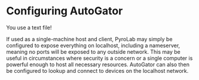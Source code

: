 # Configuring AutoGator

You use a text file!


If used as a single-machine host and client, PyroLab may simply be configured
to expose everything on localhost, including a nameserver, meaning no ports
will be exposed to any outside network. This may be useful in circumstances
where security is a concern or a single computer is powerful enough to host all
necessary resources. AutoGator can also then be configured to lookup and
connect to devices on the localhost network.